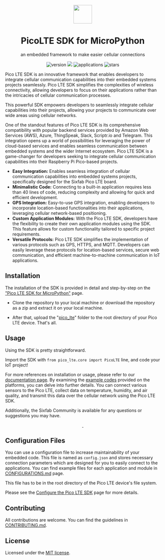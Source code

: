 <p align="center">
  <img src="https://community.sixfab.com/uploads/default/original/1X/583bd28f0c2b4967aa4c275f8d388f536bc9da3d.png" height="60">
  <h1 align="center">PicoLTE SDK for MicroPython</h1>
</p>
<p align="center">
an embedded framework to make easier cellular connections
</p>
<!--
-->

<div align="center">

![version](https://img.shields.io/github/package-json/v/sixfab/picocell_python-sdk?logoColor=blue&style=flat-square) ![](https://img.shields.io/badge/license-MIT-critical?style=flat-square) ![applications](https://img.shields.io/badge/applications-6%20services-success?style=flat-square) ![stars](https://img.shields.io/github/stars/sixfab/picocell_python-sdk?style=flat-square)

</div>


Pico LTE SDK is an innovative framework that enables developers to integrate cellular communication capabilities into their embedded systems projects seamlessly. Pico LTE SDK simplifies the complexities of wireless connectivity, allowing developers to focus on their applications rather than the intricacies of cellular communication processes.

This powerful SDK empowers developers to seamlessly integrate cellular capabilities into their projects, allowing your projects to communicate over wide areas using cellular networks.

One of the standout features of Pico LTE SDK is its comprehensive compatibility with popular backend services provided by Amazon Web Services (AWS), Azure, ThingSpeak, Slack, Scriptr.io and Telegram. This integration opens up a world of possibilities for leveraging the power of cloud-based services and enables seamless communication between embedded systems and the wider Internet ecosystem.  Pico LTE SDK is a game-changer for developers seeking to integrate cellular communication capabilities into their Raspberry Pi Pico-based projects.

- **Easy Integration:** Enables seamless integration of cellular communication capabilities into embedded systems projects, specifically designed for the Sixfab Pico LTE board.
- **Minimalistic Code:** Connecting to a built-in application requires less than 40 lines of code, reducing complexity and allowing for quick and efficient development.
- **GPS Integration:** Easy-to-use GPS integration, enabling developers to incorporate location-based functionalities into their applications, leveraging cellular network-based positioning.
- **Custom Application Modules:** With the Pico LTE SDK, developers have the flexibility to create their own application modules using the SDK. This feature allows for custom functionality tailored to specific project requirements.
- **Versatile Protocols:** Pico LTE SDK simplifies the implementation of various protocols such as GPS, HTTPS, and MQTT. Developers can easily leverage these protocols for location-based services, secure web communication, and efficient machine-to-machine communication in IoT applications.

## Installation

The installation of the SDK is provided in detail and step-by-step on the ["Pico LTE SDK for MicroPython"](https://docs.sixfab.com/docs/sixfab-pico-lte-micropython-sdk) page.

- Clone the repository to your local machine or download the repository as a zip and extract it on your local machine.

- After that, upload the "[pico_lte](./pico_lte/)" folder to the root directory of your Pico LTE device. That's all.


## Usage
Using the SDK is pretty straightforward. 

Import the SDK with `from pico_lte.core import PicoLTE` line, and code your IoT project!

For more references on installation or usage, please refer to our [documentation page](https://docs.sixfab.com/docs/sixfab-pico-lte-micropython-sdk). By examining the [example codes](./examples/) provided on the platforms, you can delve into further details. You can connect various sensors to the Pico LTE, collect data on temperature, humidity, and air quality, and transmit this data over the cellular network using the Pico LTE SDK. 

Additionally, the Sixfab Community is available for any questions or suggestions you may have.

<p align="center">
  <a aria-label="Documentation on Sixfab.com" href="https://docs.sixfab.com/docs/sixfab-pico-lte-introduction" target="_blank">
    <img alt="" src="https://img.shields.io/badge/Documentation-blue.svg?style=for-the-badge">
  </a>
  <a aria-label="Community on Sixfab.com" href="https://community.sixfab.com/c/sixfab-pico-lte/36" target="_blank">
    <img alt="" src="https://img.shields.io/badge/Community-blue.svg?style=for-the-badge">
  </a>
</p>

## Configuration Files
You can use a configuration file to increase maintainability of your embedded code. This file is named as `config.json` and stores necessary connection parameters which are designed for you to easily connect to the applications. You can find example files for each application and module in [CONFIGURATIONS.md](./CONFIGURATIONS.md) page.

This file has to be in the root directory of the Pico LTE device's file system.

Please see the [Configure the Pico LTE SDK](https://docs.sixfab.com/docs/sixfab-pico-lte-micropython-sdk) page for more details.

## Contributing
All contributions are welcome. You can find the guidelines in [CONTRIBUTING.md](./CONTRIBUTING.md).

## License
Licensed under the [MIT license](https://choosealicense.com/licenses/mit/).
